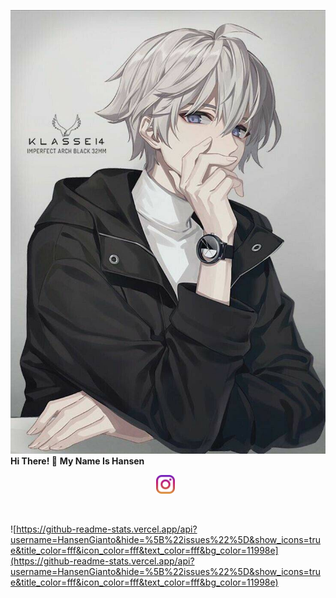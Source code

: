 [![Hansen Gianto](https://github.com/HansenGianto/HansenGianto/blob/main/img/github.jpg?raw=true)](https://github.com/HansenGianto/HansenGianto)
<b align='center'> Hi There! :wave:</b>
<b align='center'>My Name Is Hansen</b>
<p align='center'>
<a href="https://www.instagram.com/hansen_gianto"><img height="30" src="https://github.com/HansenGianto/HansenGianto/blob/main/img/instagram.svg?raw=true"></a>&nbsp;&nbsp;
</p><br/>


![https://github-readme-stats.vercel.app/api?username=HansenGianto&hide=%5B%22issues%22%5D&show_icons=true&title_color=fff&icon_color=fff&text_color=fff&bg_color=11998e](https://github-readme-stats.vercel.app/api?username=HansenGianto&hide=%5B%22issues%22%5D&show_icons=true&title_color=fff&icon_color=fff&text_color=fff&bg_color=11998e)

